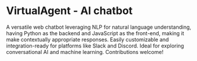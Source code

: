 # VirtualAgent - AI chatbot
A versatile web chatbot leveraging NLP for natural language understanding, having Python as the backend and JavaScript as the front-end, making it make contextually appropriate responses. Easily customizable and integration-ready for platforms like Slack and Discord. Ideal for exploring conversational AI and machine learning. Contributions welcome!

